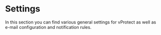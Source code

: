 # Settings

In this section you can find various general settings for vProtect as well as e-mail configuration and notification rules.

